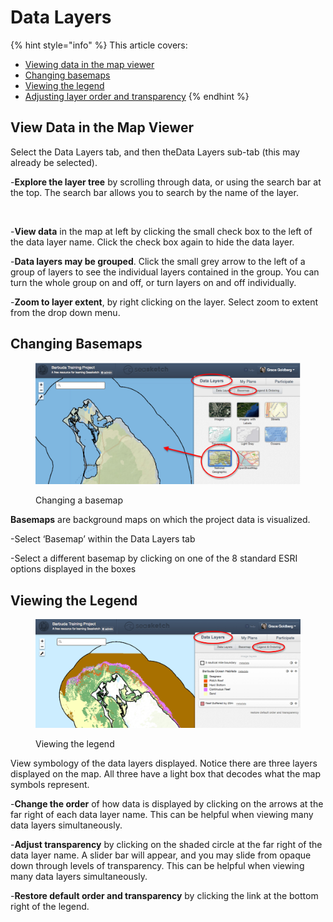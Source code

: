 # Data Layers

{% hint style="info" %}
This article covers:&#x20;

* [Viewing data in the map viewer](data-layers.md#undefined)
* [Changing basemaps](data-layers.md#changing-basemaps)
* [Viewing the legend](data-layers.md#undefined)
* [Adjusting layer order and transparency](data-layers.md#undefined)
{% endhint %}

## View Data in the Map Viewer

Select the Data Layers tab, and then theData Layers sub-tab (this may already be selected).

\-**Explore the layer tree** by scrolling through data, or using the search bar at the top.  The search bar allows you to search by the name of the layer.

<figure><img src="https://i.embed.ly/1/image?url=https%3A%2F%2Fs3.amazonaws.com%2FSeaSketch%2FUserManualGraphics%2FData_searchbar.png%3FX-Amz-Date%3D20140709T162323Z%26amp%3BX-Amz-Expires%3D300%26amp%3BX-Amz-Algorithm%3DAWS4-HMAC-SHA256%26amp%3BX-Amz-Signature%3D10ffc103a5b23349c5171b62e21ad3c52c228eabb9267a28790fefce4ed942e3%26amp%3BX-Amz-Credential%3DASIAI2AGXCFJFAHSAJHQ%2F20140709%2Fus-east-1%2Fs3%2Faws4_request%26amp%3BX-Amz-SignedHeaders%3DHost%26amp%3Bx-amz-security-token%3DAQoDYXdzENf%2F%2F%2F%2F%2F%2F%2F%2F%2F%2FwEasALtRZwTVKZYHaQ9LNSXl87LElQJIviZDDHpMjLw78JUTd8hLB%252BOw0BYutXcL68cI4rvWVp1b4vWZV4I0wal4%252BPvq8waqyFRJBXRJiMKhbNM1UmjJwHPtOESIzlLyWdVmmJ45OxAOh3yplgUlOJ3Z4vFDik89xIjhD6nV5Y9QdTq%2FfuMSUjK3SB2xqzhlAGpVL0RQyiC824r%252BHbHHSwZgKe4WDFa6S461pepDL9mgNUwADa6K5KY5vAOSiBy2WDtM0BEC%2Fv7r5BlL%252BHqpOA6b9b29AMwuMRd94gkqn%2FkFyJ6D%252BQtJVBcOCVvN99TwxtJhZnA0BcOK5Re5Vb31Viels9z8GBcV9wDPWMUwQjEhzrPI%252BEohLfacsLgGL8Pl7jQba7a0SQg05C1u%252B5ph74WSMd2IOWD9Z0F&#x26;key=afea23f29e5a4f63bd166897e3dc72df" alt=""><figcaption></figcaption></figure>

\-**View data** in the map at left by clicking the small check box to the left of the data layer name.  Click the check box again to hide the data layer.

\-**Data layers may be grouped**.  Click the small grey arrow to the left of a group of layers to see the individual layers contained in the group.  You can turn the whole group on and off, or turn layers on and off individually.&#x20;

\-**Zoom to layer extent**, by right clicking on the layer.  Select zoom to extent from the drop down menu.

## Changing Basemaps

<figure><img src="../.gitbook/assets/changin_basemaps.png" alt=""><figcaption><p>Changing a basemap</p></figcaption></figure>

**Basemaps** are background maps on which the project data is visualized. &#x20;

\-Select ‘Basemap’ within the Data Layers tab&#x20;

\-Select a different basemap by clicking on one of the 8 standard ESRI options displayed in the boxes

## Viewing the Legend

<figure><img src="../.gitbook/assets/view_legend.png" alt=""><figcaption><p>Viewing the legend</p></figcaption></figure>

View symbology of the data layers displayed.  Notice there are three layers displayed on the map.  All three have a light box that decodes what the map symbols represent.

\-**Change the order** of how data is displayed by clicking on the arrows at the far right of each data layer name.  This can be helpful when viewing many data layers simultaneously.

\-**Adjust transparency** by clicking on the shaded circle at the far right of the data layer name.  A slider bar will appear, and you may slide from opaque down through levels of transparency.  This can be helpful when viewing many data layers simultaneously.

\-**Restore default order and transparency** by clicking the link at the bottom right of the legend.
